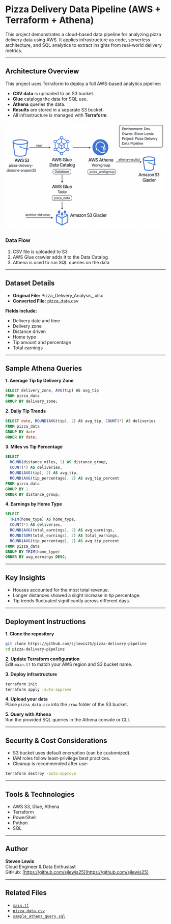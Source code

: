 # Pizza Delivery Data Pipeline (AWS + Terraform + Athena)

This project demonstrates a cloud-based data pipeline for analyzing pizza delivery data using AWS. It applies infrastructure as code, serverless architecture, and SQL analytics to extract insights from real-world delivery metrics.

---

## Architecture Overview

This project uses Terraform to deploy a full AWS-based analytics pipeline:

- **CSV data** is uploaded to an S3 bucket.
- **Glue** catalogs the data for SQL use.
- **Athena** queries the data.
- **Results** are stored in a separate S3 bucket.
- All infrastructure is managed with **Terraform**.

![Architecture Diagram](./architecture-diagram.png)

### Data Flow

1. CSV file is uploaded to S3
2. AWS Glue crawler adds it to the Data Catalog
3. Athena is used to run SQL queries on the data

---

## Dataset Details

- **Original File:** Pizza_Delivery_Analysis_.xlsx  
- **Converted File:** pizza_data.csv

**Fields include:**

- Delivery date and time
- Delivery zone
- Distance driven
- Home type
- Tip amount and percentage
- Total earnings

---

## Sample Athena Queries

**1. Average Tip by Delivery Zone**
```sql
SELECT delivery_zone, AVG(tip) AS avg_tip
FROM pizza_data
GROUP BY delivery_zone;
```

**2. Daily Tip Trends**
```sql
SELECT date, ROUND(AVG(tip), 2) AS avg_tip, COUNT(*) AS deliveries
FROM pizza_data
GROUP BY date
ORDER BY date;
```

**3. Miles vs Tip Percentage**
```sql
SELECT 
  ROUND(distance_miles, 1) AS distance_group,
  COUNT(*) AS deliveries,
  ROUND(AVG(tip), 2) AS avg_tip,
  ROUND(AVG(tip_percentage), 2) AS avg_tip_percent
FROM pizza_data
GROUP BY 1
ORDER BY distance_group;
```

**4. Earnings by Home Type**
```sql
SELECT 
  TRIM(home_type) AS home_type,
  COUNT(*) AS deliveries,
  ROUND(AVG(total_earnings), 2) AS avg_earnings,
  ROUND(SUM(total_earnings), 2) AS total_earnings,
  ROUND(AVG(tip_percentage), 2) AS avg_tip_percent
FROM pizza_data
GROUP BY TRIM(home_type)
ORDER BY avg_earnings DESC;
```

---

## Key Insights

- Houses accounted for the most total revenue.
- Longer distances showed a slight increase in tip percentage.
- Tip trends fluctuated significantly across different days.

---

## Deployment Instructions

**1. Clone the repository**
```bash
git clone https://github.com/sjlewis25/pizza-delivery-pipeline
cd pizza-delivery-pipeline
```

**2. Update Terraform configuration**  
Edit `main.tf` to match your AWS region and S3 bucket name.

**3. Deploy infrastructure**
```bash
terraform init
terraform apply -auto-approve
```

**4. Upload your data**  
Place `pizza_data.csv` into the `/raw` folder of the S3 bucket.

**5. Query with Athena**  
Run the provided SQL queries in the Athena console or CLI.

---

## Security & Cost Considerations

- S3 bucket uses default encryption (can be customized).
- IAM roles follow least-privilege best practices.
- Cleanup is recommended after use:
```bash
terraform destroy -auto-approve
```

---

## Tools & Technologies

- AWS S3, Glue, Athena
- Terraform
- PowerShell
- Python
- SQL

---

## Author

**Steven Lewis**  
Cloud Engineer & Data Enthusiast  
GitHub: [https://github.com/sjlewis25](https://github.com/sjlewis25)

---

## Related Files

- [`main.tf`](./main.tf)
- [`pizza_data.csv`](./pizza_data.csv)
- [`sample_athena_query.sql`](./sample_athena_query.sql)


